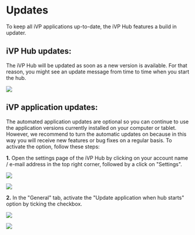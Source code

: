 # Updates

To keep all iVP applications up-to-date, the iVP Hub features a build in updater.

## iVP Hub updates:

The iVP Hub will be updated as soon as a new version is available. For that reason, you might see an update message from time to time when you start the hub.

![](../../.gitbook/assets/iVP\_launcher\_update.jpg)

## iVP application updates:

The automated application updates are optional so you can continue to use the application versions currently installed on your computer or tablet. However, we recommend to turn the automatic updates on because in this way you will receive new features or bug fixes on a regular basis. To activate the option, follow these steps:

**1.** Open the settings page of the iVP Hub by clicking on your account name / e-mail address in the top right corner, followed by a click on "Settings".

![](../../.gitbook/assets/launcher_mail.jpg)

![](../../.gitbook/assets/launcher_settings.jpg)

**2.** In the "General" tab, activate the "Update application when hub starts" option by ticking the checkbox.

![](../../.gitbook/assets/iVP\_launcher\_settings\_general\_tab.jpg)

![](../../.gitbook/assets/iVP\_launcher\_settings\_general\_update\_application\_on\_start.jpg)

